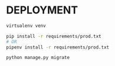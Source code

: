 # DEPLOYMENT

```bash
virtualenv venv

pip install -r requirements/prod.txt
# OR
pipenv install -r requirements/prod.txt

python manage.py migrate

```